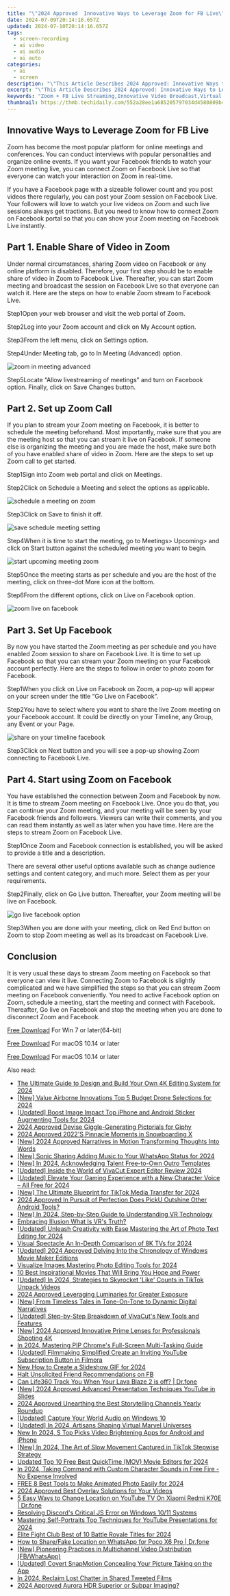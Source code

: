 ```yaml
---
title: "\"2024 Approved  Innovative Ways to Leverage Zoom for FB Live\""
date: 2024-07-09T20:14:16.657Z
updated: 2024-07-10T20:14:16.657Z
tags: 
  - screen-recording
  - ai video
  - ai audio
  - ai auto
categories: 
  - ai
  - screen
description: "\"This Article Describes 2024 Approved: Innovative Ways to Leverage Zoom for FB Live\""
excerpt: "\"This Article Describes 2024 Approved: Innovative Ways to Leverage Zoom for FB Live\""
keywords: "Zoom + FB Live Streaming,Innovative Video Broadcast,Virtual Engagement Strategies,Collaboration via Zoom Platforms,Enhancing FB Live with Zoom Tech,Integrated Online Conference Tools,Zoom Optimization for Social Media"
thumbnail: https://thmb.techidaily.com/552a28ee1a685205797034d4580809b4cdf3bec4198720a32f4a55b94210b938.jpg
---
```


## Innovative Ways to Leverage Zoom for FB Live

Zoom has become the most popular platform for online meetings and conferences. You can conduct interviews with popular personalities and organize online events. If you want your Facebook friends to watch your Zoom meeting live, you can connect Zoom on Facebook Live so that everyone can watch your interaction on Zoom in real-time.

If you have a Facebook page with a sizeable follower count and you post videos there regularly, you can post your Zoom session on Facebook Live. Your followers will love to watch your live videos on Zoom and such live sessions always get tractions. But you need to know how to connect Zoom on Facebook portal so that you can show your Zoom meeting on Facebook Live instantly.

## Part 1\. Enable Share of Video in Zoom

Under normal circumstances, sharing Zoom video on Facebook or any online platform is disabled. Therefore, your first step should be to enable share of video in Zoom to Facebook Live. Thereafter, you can start Zoom meeting and broadcast the session on Facebook Live so that everyone can watch it. Here are the steps on how to enable Zoom stream to Facebook Live.

Step1Open your web browser and visit the web portal of Zoom.

Step2Log into your Zoom account and click on My Account option.

Step3From the left menu, click on Settings option.

Step4Under Meeting tab, go to In Meeting (Advanced) option.

![zoom in meeting advanced](https://images.wondershare.com/filmora/article-images/2022/07/zoom-facebook-1.jpg)

Step5Locate “Allow livestreaming of meetings” and turn on Facebook option. Finally, click on Save Changes button.

## Part 2\. Set up Zoom Call

If you plan to stream your Zoom meeting on Facebook, it is better to schedule the meeting beforehand. Most importantly, make sure that you are the meeting host so that you can stream it live on Facebook. If someone else is organizing the meeting and you are made the host, make sure both of you have enabled share of video in Zoom. Here are the steps to set up Zoom call to get started.

Step1Sign into Zoom web portal and click on Meetings.

Step2Click on Schedule a Meeting and select the options as applicable.

![schedule a meeting on zoom](https://images.wondershare.com/filmora/article-images/2022/07/zoom-facebook-2.jpg)

Step3Click on Save to finish it off.

![save schedule meeting setting](https://images.wondershare.com/filmora/article-images/2022/07/zoom-facebook-3.jpg)

Step4When it is time to start the meeting, go to Meetings> Upcoming> and click on Start button against the scheduled meeting you want to begin.

![start upcoming meeting zoom](https://images.wondershare.com/filmora/article-images/2022/07/zoom-facebook-4.jpg)

Step5Once the meeting starts as per schedule and you are the host of the meeting, click on three-dot More icon at the bottom.

Step6From the different options, click on Live on Facebook option.

![zoom live on facebook](https://images.wondershare.com/filmora/article-images/2022/07/zoom-facebook-5.jpg)

## Part 3\. Set Up Facebook

By now you have started the Zoom meeting as per schedule and you have enabled Zoom session to share on Facebook Live. It is time to set up Facebook so that you can stream your Zoom meeting on your Facebook account perfectly. Here are the steps to follow in order to photo zoom for Facebook.

Step1When you click on Live on Facebook on Zoom, a pop-up will appear on your screen under the title “Go Live on Facebook”.

Step2You have to select where you want to share the live Zoom meeting on your Facebook account. It could be directly on your Timeline, any Group, any Event or your Page.

![share on your timeline facebook](https://images.wondershare.com/filmora/article-images/2022/07/zoom-facebook-6.jpg)

Step3Click on Next button and you will see a pop-up showing Zoom connecting to Facebook Live.

## Part 4\. Start using Zoom on Facebook

You have established the connection between Zoom and Facebook by now. It is time to stream Zoom meeting on Facebook Live. Once you do that, you can continue your Zoom meeting, and your meeting will be seen by your Facebook friends and followers. Viewers can write their comments, and you can read them instantly as well as later when you have time. Here are the steps to stream Zoom on Facebook Live.

Step1Once Zoom and Facebook connection is established, you will be asked to provide a title and a description.

There are several other useful options available such as change audience settings and content category, and much more. Select them as per your requirements.

Step2Finally, click on Go Live button. Thereafter, your Zoom meeting will be live on Facebook.

![go live facebook option](https://images.wondershare.com/filmora/article-images/2022/07/zoom-facebook-7.jpg)

Step3When you are done with your meeting, click on Red End button on Zoom to stop Zoom meeting as well as its broadcast on Facebook Live.

## Conclusion

It is very usual these days to stream Zoom meeting on Facebook so that everyone can view it live. Connecting Zoom to Facebook is slightly complicated and we have simplified the steps so that you can stream Zoom meeting on Facebook conveniently. You need to active Facebook option on Zoom, schedule a meeting, start the meeting and connect with Facebook. Thereafter, Go live on Facebook and stop the meeting when you are done to disconnect Zoom and Facebook.

[Free Download](https://tools.techidaily.com/wondershare/filmora/download/) For Win 7 or later(64-bit)

[Free Download](https://tools.techidaily.com/wondershare/filmora/download/) For macOS 10.14 or later

[Free Download](https://tools.techidaily.com/wondershare/filmora/download/) For macOS 10.14 or later

<ins class="adsbygoogle"
     style="display:block"
     data-ad-format="autorelaxed"
     data-ad-client="ca-pub-7571918770474297"
     data-ad-slot="1223367746"></ins>

<ins class="adsbygoogle"
     style="display:block"
     data-ad-format="autorelaxed"
     data-ad-client="ca-pub-7571918770474297"
     data-ad-slot="1223367746"></ins>



<ins class="adsbygoogle"
     style="display:block"
     data-ad-client="ca-pub-7571918770474297"
     data-ad-slot="8358498916"
     data-ad-format="auto"
     data-full-width-responsive="true"></ins>


<span class="atpl-alsoreadstyle">Also read:</span>
<div><ul>
<li><a href="https://fox-cloud.techidaily.com/the-ultimate-guide-to-design-and-build-your-own-4k-editing-system-for-2024/"><u>The Ultimate Guide to Design and Build Your Own 4K Editing System for 2024</u></a></li>
<li><a href="https://fox-cloud.techidaily.com/new-value-airborne-innovations-top-5-budget-drone-selections-for-2024/"><u>[New] Value Airborne Innovations  Top 5 Budget Drone Selections for 2024</u></a></li>
<li><a href="https://fox-cloud.techidaily.com/updated-boost-image-impact-top-iphone-and-android-sticker-augmenting-tools-for-2024/"><u>[Updated] Boost Image Impact  Top iPhone and Android Sticker Augmenting Tools for 2024</u></a></li>
<li><a href="https://fox-cloud.techidaily.com/2024-approved-devise-giggle-generating-pictorials-for-giphy/"><u>2024 Approved  Devise Giggle-Generating Pictorials for Giphy</u></a></li>
<li><a href="https://fox-cloud.techidaily.com/2024-approved-2022s-pinnacle-moments-in-snowboarding-x/"><u>2024 Approved  2022'S Pinnacle Moments in Snowboarding X</u></a></li>
<li><a href="https://fox-cloud.techidaily.com/new-2024-approved-narratives-in-motion-transforming-thoughts-into-words/"><u>[New] 2024 Approved  Narratives in Motion  Transforming Thoughts Into Words</u></a></li>
<li><a href="https://fox-cloud.techidaily.com/new-sonic-sharing-adding-music-to-your-whatsapp-status-for-2024/"><u>[New] Sonic Sharing  Adding Music to Your WhatsApp Status for 2024</u></a></li>
<li><a href="https://fox-cloud.techidaily.com/new-in-2024-acknowledging-talent-free-to-own-outro-templates/"><u>[New] In 2024, Acknowledging Talent  Free-to-Own Outro Templates</u></a></li>
<li><a href="https://fox-cloud.techidaily.com/updated-inside-the-world-of-vivacut-expert-editor-review-2024/"><u>[Updated] Inside the World of VivaCut  Expert Editor Review 2024</u></a></li>
<li><a href="https://fox-cloud.techidaily.com/updated-elevate-your-gaming-experience-with-a-new-character-voice-all-free-for-2024/"><u>[Updated] Elevate Your Gaming Experience with a New Character Voice – All Free for 2024</u></a></li>
<li><a href="https://fox-cloud.techidaily.com/new-the-ultimate-blueprint-for-tiktok-media-transfer-for-2024/"><u>[New] The Ultimate Blueprint for TikTok Media Transfer for 2024</u></a></li>
<li><a href="https://fox-cloud.techidaily.com/2024-approved-in-pursuit-of-perfection-does-picku-outshine-other-android-tools/"><u>2024 Approved  In Pursuit of Perfection  Does PickU Outshine Other Android Tools?</u></a></li>
<li><a href="https://fox-cloud.techidaily.com/new-in-2024-step-by-step-guide-to-understanding-vr-technology/"><u>[New] In 2024, Step-by-Step Guide to Understanding VR Technology</u></a></li>
<li><a href="https://fox-cloud.techidaily.com/embracing-illusion-what-is-vrs-truth/"><u>Embracing Illusion  What Is VR's Truth?</u></a></li>
<li><a href="https://fox-cloud.techidaily.com/updated-unleash-creativity-with-ease-mastering-the-art-of-photo-text-editing-for-2024/"><u>[Updated] Unleash Creativity with Ease  Mastering the Art of Photo Text Editing for 2024</u></a></li>
<li><a href="https://fox-cloud.techidaily.com/visual-spectacle-an-in-depth-comparison-of-8k-tvs-for-2024/"><u>Visual Spectacle  An In-Depth Comparison of 8K TVs for 2024</u></a></li>
<li><a href="https://fox-cloud.techidaily.com/updated-2024-approved-delving-into-the-chronology-of-windows-movie-maker-editions/"><u>[Updated] 2024 Approved  Delving Into the Chronology of Windows Movie Maker Editions</u></a></li>
<li><a href="https://fox-cloud.techidaily.com/visualize-images-mastering-photo-editing-tools-for-2024/"><u>Visualize Images  Mastering Photo Editing Tools for 2024</u></a></li>
<li><a href="https://fox-cloud.techidaily.com/10-best-inspirational-movies-that-will-bring-you-hope-and-power/"><u>10 Best Inspirational Movies That Will Bring You Hope and Power</u></a></li>
<li><a href="https://fox-cloud.techidaily.com/updated-in-2024-strategies-to-skyrocket-like-counts-in-tiktok-unpack-videos/"><u>[Updated] In 2024, Strategies to Skyrocket 'Like' Counts in TikTok Unpack Videos</u></a></li>
<li><a href="https://fox-cloud.techidaily.com/2024-approved-leveraging-luminaries-for-greater-exposure/"><u>2024 Approved  Leveraging Luminaries for Greater Exposure</u></a></li>
<li><a href="https://fox-cloud.techidaily.com/new-from-timeless-tales-in-tone-on-tone-to-dynamic-digital-narratives/"><u>[New] From Timeless Tales in Tone-On-Tone to Dynamic Digital Narratives</u></a></li>
<li><a href="https://fox-cloud.techidaily.com/updated-step-by-step-breakdown-of-vivacuts-new-tools-and-features/"><u>[Updated] Step-by-Step Breakdown of VivaCut's New Tools and Features</u></a></li>
<li><a href="https://fox-cloud.techidaily.com/new-2024-approved-innovative-prime-lenses-for-professionals-shooting-4k/"><u>[New] 2024 Approved  Innovative Prime Lenses for Professionals Shooting 4K</u></a></li>
<li><a href="https://fox-cloud.techidaily.com/in-2024-mastering-pip-chromes-full-screen-multi-tasking-guide/"><u>In 2024, Mastering PIP  Chrome's Full-Screen Multi-Tasking Guide</u></a></li>
<li><a href="https://facebook-record-videos.techidaily.com/updated-filmmaking-simplified-create-an-inviting-youtube-subscription-button-in-filmora/"><u>[Updated] Filmmaking Simplified  Create an Inviting YouTube Subscription Button in Filmora</u></a></li>
<li><a href="https://ai-editing-video.techidaily.com/new-how-to-create-a-slideshow-gif-for-2024/"><u>New How to Create a Slideshow GIF for 2024</u></a></li>
<li><a href="https://facebook.techidaily.com/halt-unsolicited-friend-recommendations-on-fb/"><u>Halt Unsolicited Friend Recommendations on FB</u></a></li>
<li><a href="https://fake-location.techidaily.com/can-life360-track-you-when-your-lava-blaze-2-is-off-drfone-by-drfone-virtual-android/"><u>Can Life360 Track You When Your Lava Blaze 2 is off? | Dr.fone</u></a></li>
<li><a href="https://youtube-blog.techidaily.com/024-approved-advanced-presentation-techniques-youtube-in-slides/"><u>[New] 2024 Approved  Advanced Presentation Techniques  YouTube in Slides</u></a></li>
<li><a href="https://some-approaches.techidaily.com/2024-approved-unearthing-the-best-storytelling-channels-yearly-roundup/"><u>2024 Approved  Unearthing the Best Storytelling Channels Yearly Roundup</u></a></li>
<li><a href="https://extra-resources.techidaily.com/updated-capture-your-world-audio-on-windows-10/"><u>[Updated] Capture Your World  Audio on Windows 10</u></a></li>
<li><a href="https://facebook-video-footage.techidaily.com/updated-in-2024-artisans-shaping-virtual-marvel-universes/"><u>[Updated] In 2024, Artisans Shaping Virtual Marvel Universes</u></a></li>
<li><a href="https://ai-video-apps.techidaily.com/new-in-2024-s-top-picks-video-brightening-apps-for-android-and-iphone/"><u>New In 2024, S Top Picks Video Brightening Apps for Android and iPhone</u></a></li>
<li><a href="https://tiktok-clips.techidaily.com/new-in-2024-the-art-of-slow-movement-captured-in-tiktok-stepwise-strategy/"><u>[New] In 2024, The Art of Slow Movement Captured in TikTok  Stepwise Strategy</u></a></li>
<li><a href="https://video-creation-software.techidaily.com/updated-top-10-free-best-quicktime-mov-movie-editors-for-2024/"><u>Updated Top 10 Free Best QuickTime (MOV) Movie Editors for 2024</u></a></li>
<li><a href="https://some-tips.techidaily.com/in-2024-taking-command-with-custom-character-sounds-in-free-fire-no-expense-involved/"><u>In 2024, Taking Command with Custom Character Sounds in Free Fire - No Expense Involved</u></a></li>
<li><a href="https://ai-vdieo-software.techidaily.com/free-8-best-tools-to-make-animated-photo-easily-for-2024/"><u>FREE 8 Best Tools to Make Animated Photo Easily for 2024</u></a></li>
<li><a href="https://extra-tips.techidaily.com/2024-approved-best-overlay-solutions-for-your-videos/"><u>2024 Approved  Best Overlay Solutions for Your Videos</u></a></li>
<li><a href="https://location-fake.techidaily.com/5-easy-ways-to-change-location-on-youtube-tv-on-xiaomi-redmi-k70e-drfone-by-drfone-virtual-android/"><u>5 Easy Ways to Change Location on YouTube TV On Xiaomi Redmi K70E | Dr.fone</u></a></li>
<li><a href="https://win11.techidaily.com/resolving-discords-critical-js-error-on-windows-1011-systems/"><u>Resolving Discord's Critical JS Error on Windows 10/11 Systems</u></a></li>
<li><a href="https://youtube-stream.techidaily.com/mastering-self-portraits-top-techniques-for-youtube-presentations-for-2024/"><u>Mastering Self-Portraits  Top Techniques for YouTube Presentations for 2024</u></a></li>
<li><a href="https://video-capture.techidaily.com/elite-fight-club-best-of-10-battle-royale-titles-for-2024/"><u>Elite Fight Club  Best of 10 Battle Royale Titles for 2024</u></a></li>
<li><a href="https://location-social.techidaily.com/how-to-sharefake-location-on-whatsapp-for-poco-x6-pro-drfone-by-drfone-virtual-android/"><u>How to Share/Fake Location on WhatsApp for Poco X6 Pro | Dr.fone</u></a></li>
<li><a href="https://facebook-video-content.techidaily.com/new-pioneering-practices-in-multichannel-video-distribution-fbwhatsapp/"><u>[New] Pioneering Practices in Multichannel Video Distribution (FB/WhatsApp)</u></a></li>
<li><a href="https://snapchat-videos.techidaily.com/updated-covert-snapmotion-concealing-your-picture-taking-on-the-app/"><u>[Updated] Covert SnapMotion  Concealing Your Picture Taking on the App</u></a></li>
<li><a href="https://twitter-videos.techidaily.com/in-2024-reclaim-lost-chatter-in-shared-tweeted-films/"><u>In 2024, Reclaim Lost Chatter in Shared Tweeted Films</u></a></li>
<li><a href="https://fox-direct.techidaily.com/2024-approved-aurora-hdr-superior-or-subpar-imaging/"><u>2024 Approved  Aurora HDR  Superior or Subpar Imaging?</u></a></li>
</ul></div>
